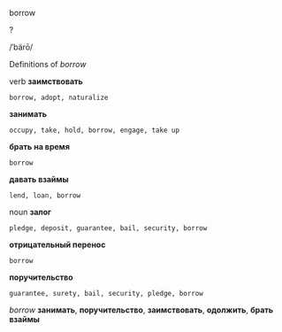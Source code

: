 borrow

?

/ˈbärō/

Definitions of _borrow_

verb
**заимствовать**

    borrow, adopt, naturalize
**занимать**

    occupy, take, hold, borrow, engage, take up
**брать на время**

    borrow
**давать взаймы**

    lend, loan, borrow

noun
**залог**

    pledge, deposit, guarantee, bail, security, borrow
**отрицательный перенос**

    borrow
**поручительство**

    guarantee, surety, bail, security, pledge, borrow

_borrow_
**занимать**, **поручительство**, **заимствовать**, **одолжить**, **брать взаймы**